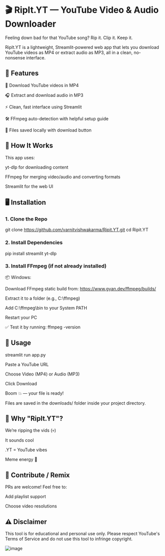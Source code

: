 # 🎬 RipIt.YT — YouTube Video & Audio Downloader
Feeling down bad for that YouTube song?
Rip it. Clip it. Keep it.

RipIt.YT is a lightweight, Streamlit-powered web app that lets you download YouTube videos as MP4 or extract audio as MP3, all in a clean, no-nonsense interface.

## 🚀 Features
🎥 Download YouTube videos in MP4

🎧 Extract and download audio in MP3

⚡ Clean, fast interface using Streamlit

🛠 FFmpeg auto-detection with helpful setup guide

💾 Files saved locally with download button

## 🧠 How It Works
This app uses:

yt-dlp for downloading content

FFmpeg for merging video/audio and converting formats

Streamlit for the web UI

## 🖥️ Installation

### 1. Clone the Repo
git clone https://github.com/varnitvishwakarma/Ripit.YT.git
cd Ripit.YT

### 2. Install Dependencies
pip install streamlit yt-dlp

### 3. Install FFmpeg (if not already installed)
📦 Windows:

Download FFmpeg static build from: https://www.gyan.dev/ffmpeg/builds/

Extract it to a folder (e.g., C:\ffmpeg)

Add C:\ffmpeg\bin to your System PATH

Restart your PC

✅ Test it by running:
ffmpeg -version

## 🎯 Usage
streamlit run app.py

Paste a YouTube URL

Choose Video (MP4) or Audio (MP3)

Click Download

Boom 💥 — your file is ready!

Files are saved in the downloads/ folder inside your project directory.

## 🧃 Why "RipIt.YT"?
We’re ripping the vids (💀)

It sounds cool

.YT = YouTube vibes

Meme energy 💅

## 🤝 Contribute / Remix
PRs are welcome! Feel free to:

Add playlist support

Choose video resolutions


## ⚠️ Disclaimer
This tool is for educational and personal use only.
Please respect YouTube's Terms of Service and do not use this tool to infringe copyright.


![image](https://github.com/user-attachments/assets/0db0e120-42a3-4ce1-9bad-aae2f9ce1d63)

